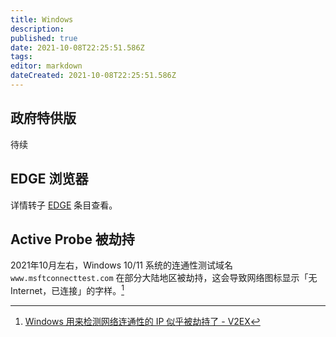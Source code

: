 ```yaml
---
title: Windows
description: 
published: true
date: 2021-10-08T22:25:51.586Z
tags: 
editor: markdown
dateCreated: 2021-10-08T22:25:51.586Z
---
```


## 政府特供版

待续

## EDGE 浏览器

详情转子 [EDGE](/company/Microsoft/EDGE.md) 条目查看。

## Active Probe 被劫持

2021年10月左右，Windows 10/11 系统的连通性测试域名 `www.msftconnecttest.com` 在部分大陆地区被劫持，这会导致网络图标显示「无 Internet，已连接」的字样。[^806309]

[^806309]: [Windows 用来检测网络连通性的 IP 似乎被劫持了 - V2EX](https://web.archive.org/web/20211008141151/https://v2ex.com/t/806309)

